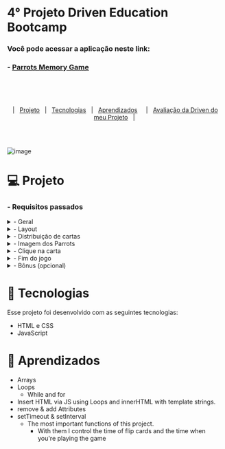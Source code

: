

# 4° Projeto Driven Education Bootcamp

### Você pode acessar a aplicação neste link:
  ### - <a href="https://filipetenedini.github.io/p4-Driven-Parrots/"> Parrots Memory Game </a>
<br><br><br>
<p align="center">
  |&nbsp;&nbsp;&nbsp<a href="#Projeto">Projeto</a>&nbsp;&nbsp;
  |&nbsp;&nbsp;&nbsp<a href="#Tecnologias">Tecnologias</a>&nbsp;&nbsp;
  |&nbsp;&nbsp;&nbsp<a href="#Aprendizados">Aprendizados</a>&nbsp;&nbsp;&nbsp;&nbsp;
  |&nbsp;&nbsp;&nbsp<a href="#avaliacao">Avaliação da Driven do meu Projeto</a>&nbsp;&nbsp;&nbsp;|&nbsp;
</p>
<br><br>

![image](https://user-images.githubusercontent.com/105571583/212483647-0a5b1d82-97e0-40cb-ae0f-0267670d1226.png)

<h1 id="Projeto"> 💻 Projeto</h1>

<h3>- Requisitos passados </h3>

<details>
<summary>    
- Geral
</summary>

  - [ ]  Não utilize nenhuma biblioteca para implementar este projeto (jQuery, lodash, React, etc), nem outras linguagens que compilem para JS (TypeScript, ELM, etc), somente JavaScript puro.
  - [ ]  Seu projeto deverá ser desenvolvido utilizando Git e GitHub, em um repositório público.
  - [ ]  A cada requisito implementado faça um *commit* com uma mensagem descritiva do que você evoluiu.
  
 </details>
 
<details>
<summary>    
- Layout
</summary>

  - [ ]  Aplicar layout para desktop e mobile, seguindo o Figma.
 
 </details>
 
 <details>
<summary>    
- Distribuição de cartas
</summary>

  - [ ]  Ao entrar no jogo, o usuário deverá ser perguntado com quantas cartas quer jogar (utilize `prompt`).
  - [ ]  O usuário só poderá inserir números pares no `prompt`, de 4 a 14. Qualquer número que fuja dessa regra não deve ser aceito. No caso de números inválidos, o `prompt` deverá ficar sendo repetido em loop, até que o usuário coloque um número válido.
  - [ ]  Após inserir um número de cartas válido, o jogo deverá inserir as cartas viradas pra baixo na página de forma que a distribuição seja aleatória.

</details>

<details>
<summary>
- Imagem dos Parrots
</summary

  - [ ]  É obrigatório que tanto a imagem do papagaio virado pra baixo quanto a imagem virada pra cima (gif) sejam implementadas como tag `<img src="...">` (não deve ser um background).
    - OBS: a carta em si pode ser uma `<div>`, somente a imagem do papagaio que deve ser uma `<img>`.
  - [ ]  Papagaios iguais devem necessariamente usar a mesma imagem como base (não podem ser arquivos diferentes para um mesmo papagaio).
 
 </details>
 
 <details>
 <summary>
 - Clique na carta
 </summary>
 
- [ ]  Ao clicar em uma carta, ela deve ser virada.
- [ ]  Caso seja a primeira carta do par, ela deve permanecer virada até o usuário escolher a segunda carta.
- [ ]  Caso seja a segunda carta virada, existem duas situações:
    - [ ]  Caso seja igual à primeira carta, o usuário acertou e ambas agora devem ficar viradas pra cima até o final do jogo;
    - [ ]  Caso seja uma carta diferente da primeira carta virada, o usuário errou. Nesse caso, o jogo deve **aguardar 1 segundo** e então virar as duas cartas para baixo novamente.
 </details>  

<details>
<summary>    
- Fim do jogo
</summary>

- [ ]  Quando o usuário terminar de virar todas as cartas corretamente, deverá ser exibido um alert com a mensagem "Você ganhou em X jogadas!", sendo X a quantidade de vezes que o usuário virou uma carta no jogo, ou seja, cada carta virada é uma jogada, não é virar duas cartas que é uma jogada.

</details>

<details>
<summary>    
- Bônus (opcional)
</summary>

<details>
<summary>    
- Relógio
</summary>

- [ ]  Coloque um relógio no topo superior direito da tela, contando quantos segundos já passaram desde o início do jogo.
- [ ]  Ao final do jogo, a mensagem de vitória deverá ser acrescida do tempo que o usuário levou pra finalizar o jogo, no seguinte formato: `Você ganhou em X jogadas! A duração do jogo foi de Y segundos!`.

</details>

<details>
<summary>    
- Reinicio de Jogo
</summary>

- [ ]  Ao final do jogo, após o alert de vitória, pergunte com um **prompt** se o usuário gostaria de reiniciar a partida.
- [ ]  Se ele responder `sim`, comece novamente o jogo perguntando a quantidade de cartas.
- [ ]  Se ele responder `não`, apenas feche o prompt e deixe as cartas como estão.
- [ ]  O prompt deve receber as strings “**sim**” e “**não**”, com todas as letras minúsculas e acentuação correta.
    - Esse prompt não deveria aceitar "s", "S", "n", "N" ou qualquer variação com letras maiúsculas ou minúsculas.

</details>
</details>

<h1 id="Tecnologias">🚀 Tecnologias</h1>

Esse projeto foi desenvolvido com as seguintes tecnologias:

- HTML e CSS
- JavaScript


<h1 id="Aprendizados">🧠 Aprendizados</h1>

- Arrays
- Loops
  - While and for
- Insert HTML via JS using Loops and innerHTML with template strings.
- remove & add Attributes
- setTimeout & setInterval
  - The most important functions of this project.
    - With them I control the time of flip cards and the time when you're playing the game
